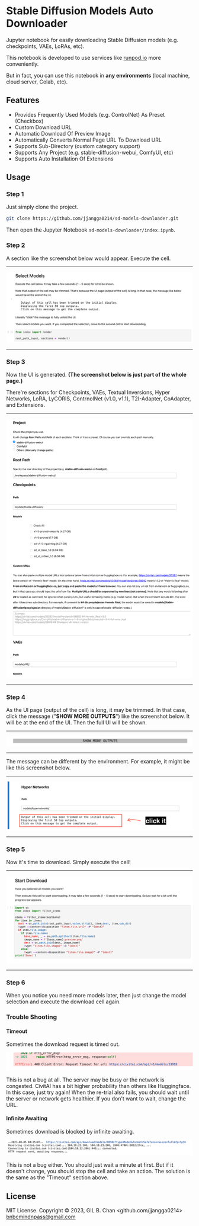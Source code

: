 # Stable Diffusion Models Auto Downloader

Jupyter notebook for easily downloading Stable Diffusion models (e.g. checkpoints, VAEs, LoRAs, etc).

This notebook is developed to use services like [runpod.io](https://runpod.io) more conveniently.

But in fact, you can use this notebook in **any environments** (local machine, cloud server, Colab, etc).

## Features

- Provides Frequently Used Models (e.g. ControlNet) As Preset (Checkbox)
- Custom Download URL
- Automatic Download Of Preview Image
- Automatically Converts Normal Page URL To Download URL
- Supports Sub-Directory (custom category support)
- Supports Any Project (e.g. stable-diffusion-webui, ComfyUI, etc)
- Supports Auto Installation Of Extensions

## Usage

### Step 1

Just simply clone the project.

```bash
git clone https://github.com/jjangga0214/sd-models-downloader.git
```

Then open the Jupyter Notebook `sd-models-downloader/index.ipynb`.

### Step 2

A section like the screenshot below would appear.
Execute the cell.

___
![./images/step-2.png](./images/step-2.png)
___

### Step 3

Now the UI is generated. **(The screenshot below is just part of the whole page.)**

There're sections for Checkpoints, VAEs, Textual Inversions, Hyper Networks, LoRA, LyCORIS, ContrnolNet (v1.0, v1.1), T2I-Adapter, CoAdapter, and Extensions.

___
![./images/step-3.png](./images/step-3.png)
___

### Step 4

As the UI page (output of the cell) is long, it may be trimmed.
In that case, click the message ("__SHOW MORE OUTPUTS__") like the screenshot below.
It will be at the end of the UI.
Then the full UI will be shown.

___
![./images/step-4-1.png](./images/step-4-1.png)
___

The message can be different by the environment.
For example, it might be like this screenshot below.
___
![./images/step-4-2.png](./images/step-4-2.png)
___

### Step 5

Now it's time to download. Simply execute the cell!

___
![./images/step-5.png](./images/step-5.png)
___

### Step 6

When you notice you need more models later, then just change the model selection and execute the download cell again.

### Trouble Shooting

#### Timeout

Sometimes the download request is timed out.

![./images/trouble-shooting-timeout.png](./images/trouble-shooting-timeout.png)

This is not a bug at all.
The server may be busy or the network is congested.
CivitAI has a bit higher probability than others like Huggingface.
In this case, just try again!
When the re-trial also fails, you should wait until the server or network gets healthier.
If you don't want to wait, change the URL.

#### Infinite Awaiting

Sometimes download is blocked by infinite awaiting.

![./images/trouble-shooting-awaiting.png](./images/trouble-shooting-awaiting.png)

This is not a bug either.
You should just wait a minute at first.
But if it doesn't change, you should stop the cell and take an action.
The solution is the same as the "Timeout" section above.

## License

MIT License. Copyright © 2023, GIL B. Chan <github.com/jjangga0214> <bnbcmindnpass@gmail.com>

